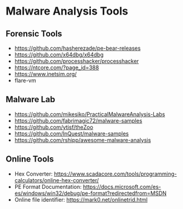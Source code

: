 # Malware Analysis Tools

## Forensic Tools

* https://github.com/hasherezade/pe-bear-releases
* https://github.com/x64dbg/x64dbg 
* https://github.com/processhacker/processhacker 
* https://ntcore.com/?page_id=388
* https://www.inetsim.org/ 
* flare-vm

## Malware Lab

* https://github.com/mikesiko/PracticalMalwareAnalysis-Labs
* https://github.com/fabrimagic72/malware-samples
* https://github.com/ytisf/theZoo
* https://github.com/InQuest/malware-samples
* https://github.com/rshipp/awesome-malware-analysis


## Online Tools

* Hex Converter: https://www.scadacore.com/tools/programming-calculators/online-hex-converter/
* PE Format Documentation: https://docs.microsoft.com/es-es/windows/win32/debug/pe-format?redirectedfrom=MSDN
* Online file identifier: https://mark0.net/onlinetrid.html


